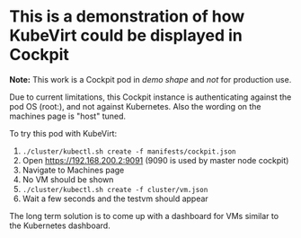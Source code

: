 # This is a demonstration of how KubeVirt could be displayed in Cockpit

**Note:** This work is a Cockpit pod in _demo shape_ and _not_ for production use.

Due to current limitations, this Cockpit instance is authenticating
against the pod OS (root:), and not against Kubernetes.
Also the wording on the machines page is "host" tuned.

To try this pod with KubeVirt:

1. `./cluster/kubectl.sh create -f manifests/cockpit.json`
2. Open https://192.168.200.2:9091 (9090 is used by master node cockpit)
3. Navigate to Machines page
4. No VM should be shown
5. `./cluster/kubectl.sh create -f cluster/vm.json`
6. Wait a few seconds and the testvm should appear

The long term solution is to come up with a dashboard for VMs
similar to the Kubernetes dashboard.
